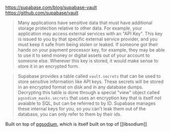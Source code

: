 https://supabase.com/blog/supabase-vault
https://github.com/supabase/vault

> Many applications have sensitive data that must have additional storage protection relative to other data. For example, your application may access external services with an "API Key". This key is issued to you by that specific external service provider, and you must keep it safe from being stolen or leaked. If someone got their hands on your payment processor key, for example, they may be able to use it to send money or digital assets out of your account to someone else. Wherever this key is stored, it would make sense to store it in an encrypted form.

> Supabase provides a table called `vault.secrets` that can be used to store sensitive information like API keys. These secrets will be stored in an encrypted format on disk and in any database dumps. Decrypting this table is done through a special "view" object called `pgsodium_masks.secrets` that uses an encryption key that is itself not avaiable to SQL, but can be referred to by ID. Supabase manages these internal keys for you, so you can't leak them out of the database, you can only refer to them by their ids.

Built on top of [pgsodium](https://github.com/michelp/pgsodium), which is itself built on top of [[libsodium]]